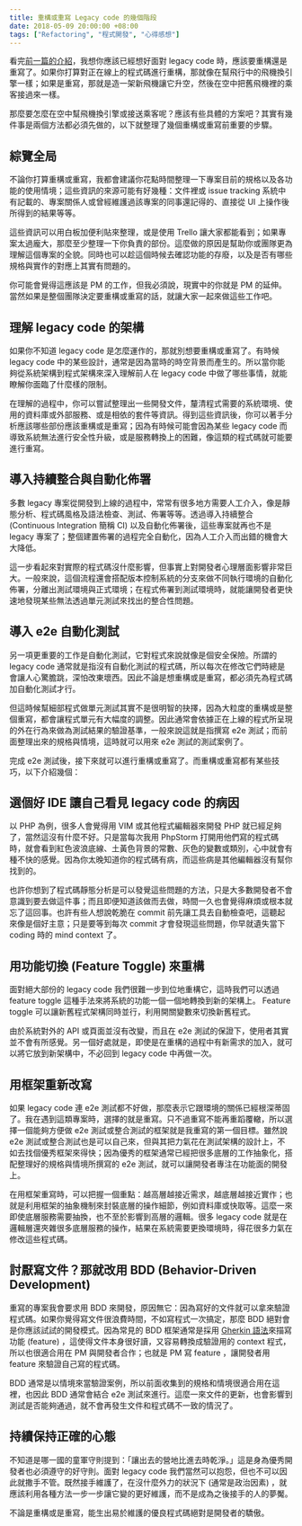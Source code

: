 ```yaml
---
title: 重構或重寫 Legacy code 的幾個階段
date: 2018-05-09 20:00:00 +08:00
tags: ["Refactoring", "程式開發", "心得感想"]
---
```


看完[前一篇的介紹](/refactor-or-rebuild)，我想你應該已經想好面對 legacy code 時，應該要重構還是重寫了。如果你打算對正在線上的程式碼進行重構，那就像在幫飛行中的飛機換引擎一樣；如果是重寫，那就是造一架新飛機讓它升空，然後在空中把舊飛機裡的乘客接過來一樣。

那麼要怎麼在空中幫飛機換引擎或接送乘客呢？應該有些具體的方案吧？其實有幾件事是兩個方法都必須先做的，以下就整理了幾個重構或重寫前重要的步驟。

<!-- more -->

## 綜覽全局

不論你打算重構或重寫，我都會建議你花點時間整理一下專案目前的規格以及各功能的使用情境；這些資訊的來源可能有好幾種：文件裡或 issue tracking 系統中有記載的、專案關係人或曾經維護過該專案的同事還記得的、直接從 UI 上操作後所得到的結果等等。

這些資訊可以用白板加便利貼來整理，或是使用 Trello 讓大家都能看到；如果專案太過龐大，那麼至少整理一下你負責的部份。這麼做的原因是幫助你或團隊更為理解這個專案的全貌。同時也可以趁這個時候去確認功能的存廢，以及是否有哪些規格與實作的對應上其實有問題的。

你可能會覺得這應該是 PM 的工作，但我必須說，現實中的你就是 PM 的延伸。當然如果是整個團隊決定要重構或重寫的話，就讓大家一起來做這些工作吧。

## 理解 legacy code 的架構

如果你不知道 legacy code 是怎麼運作的，那就別想要重構或重寫了。有時候 legacy code 中的某些設計，通常是因為當時的時空背景而產生的。所以當你能夠從系統架構到程式架構來深入理解前人在 legacy code 中做了哪些事情，就能瞭解你面臨了什麼樣的限制。

在理解的過程中，你可以嘗試整理出一些開發文件，釐清程式需要的系統環境、使用的資料庫或外部服務、或是相依的套件等資訊。得到這些資訊後，你可以著手分析應該哪些部份應該重構或是重寫；因為有時候可能會因為某些 legacy code 而導致系統無法進行安全性升級，或是服務轉換上的困難，像這類的程式碼就可能要進行重寫。

## 導入持續整合與自動化佈署

多數 legacy 專案從開發到上線的過程中，常常有很多地方需要人工介入，像是靜態分析、程式碼風格及語法檢查、測試、佈署等等。透過導入持續整合 (Continuous Integration 簡稱 CI) 以及自動化佈署後，這些專案就再也不是 legacy 專案了；整個建置佈署的過程完全自動化，因為人工介入而出錯的機會大大降低。

這一步看起來對實際的程式碼沒什麼影響，但事實上對開發者心理層面影響非常巨大。一般來說，這個流程還會搭配版本控制系統的分支來做不同執行環境的自動化佈署，分離出測試環境與正式環境；在程式佈署到測試環境時，就能讓開發者更快速地發現某些無法透過單元測試來找出的整合性問題。

## 導入 e2e 自動化測試

另一項更重要的工作是自動化測試，它對程式來說就像是個安全保險。所謂的 legacy code 通常就是指沒有自動化測試的程式碼，所以每次在修改它們時總是會讓人心驚膽跳，深怕改東壞西。因此不論是想重構或是重寫，都必須先為程式碼加自動化測試才行。

但這時候幫細部程式做單元測試其實不是很明智的抉擇，因為大粒度的重構或是整個重寫，都會讓程式單元有大幅度的調整。因此通常會依據正在上線的程式所呈現的外在行為來做為測試結果的驗證基準，一般來說這就是指撰寫 e2e 測試；而前面整理出來的規格與情境，這時就可以用來 e2e 測試的測試案例了。

完成 e2e 測試後，接下來就可以進行重構或重寫了。而重構或重寫都有某些技巧，以下介紹幾個：

## 選個好 IDE 讓自己看見 legacy code 的病因

以 PHP 為例，很多人會覺得用 VIM 或其他程式編輯器來開發 PHP 就已經足夠了，當然這沒有什麼不好。只是當每次我用 PhpStorm 打開用他們寫的程式碼時，就會看到紅色波浪底線、土黃色背景的常數、灰色的變數或類別，心中就會有種不快的感覺。因為你太晚知道你的程式碼有病，而這些病是其他編輯器沒有幫你找到的。

也許你想到了程式碼靜態分析是可以發覺這些問題的方法，只是大多數開發者不會意識到要去做這件事；而且即便知道該做而去做，時間一久也會覺得麻煩或根本就忘了這回事。也許有些人想說乾脆在 commit 前先讓工具去自動檢查吧，這聽起來像是個好主意；只是要等到每次 commit 才會發現這些問題，你早就遺失當下 coding 時的 mind context 了。

## 用功能切換 (Feature Toggle) 來重構

面對絕大部份的 legacy code 我們很難一步到位地重構它，這時我們可以透過 feature toggle 這種手法來將系統的功能一個一個地轉換到新的架構上。 Feature toggle 可以讓新舊程式架構同時並行，利用開關變數來切換新舊程式。

由於系統對外的 API 或頁面並沒有改變，而且在 e2e 測試的保證下，使用者其實並不會有所感覺。另一個好處就是，即使是在重構的過程中有新需求的加入，就可以將它放到新架構中，不必回到 legacy code 中再做一次。

## 用框架重新改寫

如果 legacy code 連 e2e 測試都不好做，那麼表示它跟環境的關係已經根深蒂固了。我在遇到這類專案時，選擇的就是重寫。只不過重寫不能再重蹈覆轍，所以選擇一個能夠方便做 e2e 測試或整合測試的框架就是我重寫的第一個目標。雖然說 e2e 測試或整合測試也是可以自己來，但與其把力氣花在測試架構的設計上，不如去找個優秀框架來得快；因為優秀的框架通常已經把很多底層的工作抽象化，搭配整理好的規格與情境所撰寫的 e2e 測試，就可以讓開發者專注在功能面的開發上。

在用框架重寫時，可以把握一個重點：越高層越接近需求，越底層越接近實作；也就是利用框架的抽象機制來封裝底層的操作細節，例如資料庫或快取等。這麼一來即使底層服務需要抽換，也不至於影響到高層的邏輯。很多 legacy code 就是在邏輯層還夾雜很多底層服務的操作，結果在系統需要更換環境時，得花很多力氣在修改這些程式碼。

## 討厭寫文件？那就改用 BDD (Behavior-Driven Development)

重寫的專案我會要求用 BDD 來開發，原因無它：因為寫好的文件就可以拿來驗證程式碼。如果你覺得寫文件很浪費時間，不如寫程式一次搞定，那麼 BDD 絕對會是你應該試試的開發模式。因為常見的 BDD 框架通常是採用 [Gherkin 語法](https://github.com/cucumber/cucumber/wiki/Gherkin)來描寫功能 (feature) ，這使得文件本身很好讀，又容易轉換成驗證用的 context 程式，所以也很適合用在 PM 與開發者合作；也就是 PM 寫 feature ，讓開發者用 feature 來驗證自己寫的程式碼。

BDD 通常是以情境來當驗證案例，所以前面收集到的規格和情境很適合用在這裡，也因此 BDD 通常會結合 e2e 測試來進行。這麼一來文件的更新，也會影響到測試是否能夠通過，就不會再發生文件和程式碼不一致的情況了。

## 持續保持正確的心態

不知道是哪一國的童軍守則提到：「讓出去的營地比進去時乾淨。」這是身為優秀開發者也必須遵守的好守則。面對 legacy code 我們當然可以抱怨，但也不可以因此就撒手不管。既然接手維護了，在沒什麼外力的狀況下 (通常是政治因素) ，就應該利用各種方法一步一步讓它變的更好維護，而不是成為之後接手的人的夢魘。

不論是重構或是重寫，能生出易於維護的優良程式碼絕對是開發者的驕傲。


